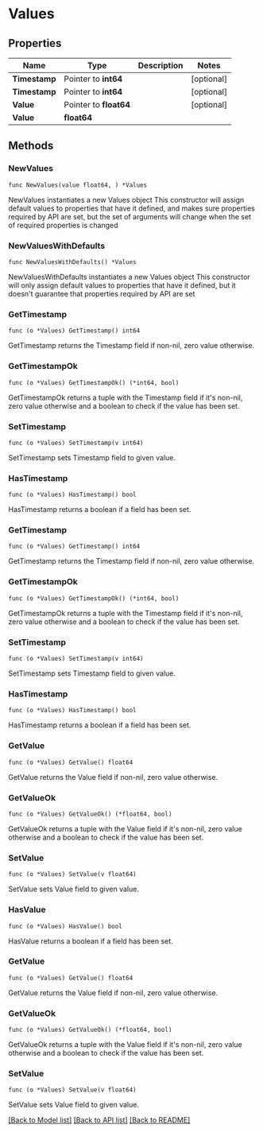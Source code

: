 # Values

## Properties

Name | Type | Description | Notes
------------ | ------------- | ------------- | -------------
**Timestamp** | Pointer to **int64** |  | [optional] 
**Timestamp** | Pointer to **int64** |  | [optional] 
**Value** | Pointer to **float64** |  | [optional] 
**Value** | **float64** |  | 

## Methods

### NewValues

`func NewValues(value float64, ) *Values`

NewValues instantiates a new Values object
This constructor will assign default values to properties that have it defined,
and makes sure properties required by API are set, but the set of arguments
will change when the set of required properties is changed

### NewValuesWithDefaults

`func NewValuesWithDefaults() *Values`

NewValuesWithDefaults instantiates a new Values object
This constructor will only assign default values to properties that have it defined,
but it doesn't guarantee that properties required by API are set

### GetTimestamp

`func (o *Values) GetTimestamp() int64`

GetTimestamp returns the Timestamp field if non-nil, zero value otherwise.

### GetTimestampOk

`func (o *Values) GetTimestampOk() (*int64, bool)`

GetTimestampOk returns a tuple with the Timestamp field if it's non-nil, zero value otherwise
and a boolean to check if the value has been set.

### SetTimestamp

`func (o *Values) SetTimestamp(v int64)`

SetTimestamp sets Timestamp field to given value.

### HasTimestamp

`func (o *Values) HasTimestamp() bool`

HasTimestamp returns a boolean if a field has been set.

### GetTimestamp

`func (o *Values) GetTimestamp() int64`

GetTimestamp returns the Timestamp field if non-nil, zero value otherwise.

### GetTimestampOk

`func (o *Values) GetTimestampOk() (*int64, bool)`

GetTimestampOk returns a tuple with the Timestamp field if it's non-nil, zero value otherwise
and a boolean to check if the value has been set.

### SetTimestamp

`func (o *Values) SetTimestamp(v int64)`

SetTimestamp sets Timestamp field to given value.

### HasTimestamp

`func (o *Values) HasTimestamp() bool`

HasTimestamp returns a boolean if a field has been set.

### GetValue

`func (o *Values) GetValue() float64`

GetValue returns the Value field if non-nil, zero value otherwise.

### GetValueOk

`func (o *Values) GetValueOk() (*float64, bool)`

GetValueOk returns a tuple with the Value field if it's non-nil, zero value otherwise
and a boolean to check if the value has been set.

### SetValue

`func (o *Values) SetValue(v float64)`

SetValue sets Value field to given value.

### HasValue

`func (o *Values) HasValue() bool`

HasValue returns a boolean if a field has been set.

### GetValue

`func (o *Values) GetValue() float64`

GetValue returns the Value field if non-nil, zero value otherwise.

### GetValueOk

`func (o *Values) GetValueOk() (*float64, bool)`

GetValueOk returns a tuple with the Value field if it's non-nil, zero value otherwise
and a boolean to check if the value has been set.

### SetValue

`func (o *Values) SetValue(v float64)`

SetValue sets Value field to given value.



[[Back to Model list]](../README.md#documentation-for-models) [[Back to API list]](../README.md#documentation-for-api-endpoints) [[Back to README]](../README.md)


